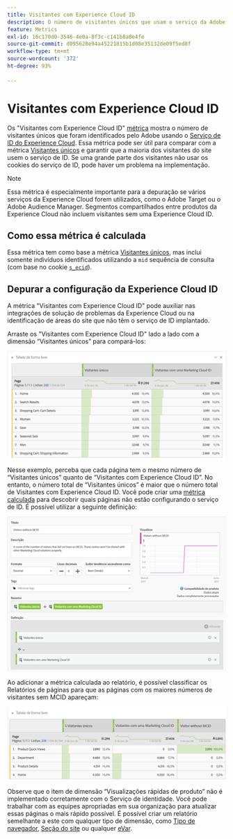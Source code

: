 ```yaml
---
title: Visitantes com Experience Cloud ID
description: O número de visitantes únicos que usam o serviço da Adobe Experience Cloud ID.
feature: Metrics
exl-id: 16c170d0-3546-4e0a-8f3c-c141b8a0e4fe
source-git-commit: d095628e94a45221815b1d08e35132de09f5ed8f
workflow-type: tm+mt
source-wordcount: '372'
ht-degree: 93%

---
```


# Visitantes com Experience Cloud ID

Os &quot;Visitantes com Experience Cloud ID&quot; [métrica](overview.md) mostra o número de visitantes únicos que foram identificados pelo Adobe usando o [Serviço de ID do Experience Cloud](https://experienceleague.adobe.com/docs/id-service/using/home.html?lang=pt-BR). Essa métrica pode ser útil para comparar com a métrica [Visitantes únicos](unique-visitors.md) e garantir que a maioria dos visitantes do site usem o serviço de ID. Se uma grande parte dos visitantes não usar os cookies do serviço de ID, pode haver um problema na implementação.

>[!NOTE]
>
>Essa métrica é especialmente importante para a depuração se vários serviços da Experience Cloud forem utilizados, como o Adobe Target ou o Adobe Audience Manager. Segmentos compartilhados entre produtos da Experience Cloud não incluem visitantes sem uma Experience Cloud ID.

## Como essa métrica é calculada

Essa métrica tem como base a métrica [Visitantes únicos](unique-visitors.md), mas inclui somente indivíduos identificados utilizando a `mid` sequência de consulta (com base no cookie [`s_ecid`](https://experienceleague.adobe.com/docs/core-services/interface/ec-cookies/cookies-analytics.html?lang=pt-BR)).

## Depurar a configuração da Experience Cloud ID

A métrica &quot;Visitantes com Experience Cloud ID&quot; pode auxiliar nas integrações de solução de problemas da Experience Cloud ou na identificação de áreas do site que não têm o serviço de ID implantado.

Arraste os &quot;Visitantes com Experience Cloud ID&quot; lado a lado com a dimensão “Visitantes únicos” para compará-los:

![Comparação de visitantes únicos](assets/metric-mcvid1.png)

Nesse exemplo, perceba que cada página tem o mesmo número de “Visitantes únicos” quanto de “Visitantes com Experience Cloud ID”. No entanto, o número total de “Visitantes únicos” é maior que o número total de Visitantes com Experience Cloud ID. Você pode criar uma [métrica calculada](../c-calcmetrics/cm-overview.md) para descobrir quais páginas não estão configurando o serviço de ID. É possível utilizar a seguinte definição:

![Definição de métrica calculada](assets/metric-mcvid2.png)

Ao adicionar a métrica calculada ao relatório, é possível classificar os Relatórios de páginas para que as páginas com os maiores números de visitantes sem MCID apareçam:

![Páginas sem serviço de ID](assets/metric-mcvid3.png)

Observe que o item de dimensão “Visualizações rápidas de produto” não é implementado corretamente com o Serviço de identidade. Você pode trabalhar com as equipes apropriadas em sua organização para atualizar essas páginas o mais rápido possível. É possível criar um relatório semelhante a este com qualquer tipo de dimensão, como [Tipo de navegador](../dimensions/browser-type.md), [Seção do site](../dimensions/site-section.md) ou qualquer [eVar](../dimensions/evar.md).
